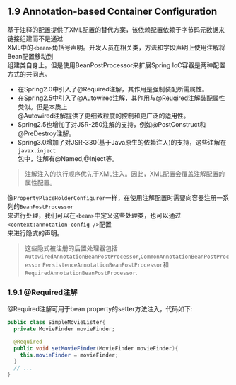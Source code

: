 ## 1.9 Annotation-based Container Configuration
基于注释的配置提供了XML配置的替代方案，该依赖配置依赖于字节码元数据来链接组建而不是通过  
XML中的`<bean>`角括号声明。开发人员在相关类，方法和字段声明上使用注解将Bean配置移动到  
组建类自身上。但是使用BeanPostProcessor来扩展Spring IoC容器是两种配置方式的共同点。  

- 在Spring2.0中引入了@Required注解，其作用是强制装配所需属性。  
- 在Spring2.5中引入了@Autowired注解，其作用与@Reuqired注解装配属性类似。但是本质上  
  @Autowired注解提供了更细致粒度的控制和更广泛的适用性。
- Spring2.5也增加了对JSR-250注解的支持，例如@PostConstruct和@PreDestroy注解。
- Spring3.0增加了对JSR-330(基于Java原生的依赖注入)的支持，这些注解在`javax.inject`  
  包中，注解有@Named,@Inject等。
  
> 注解注入的执行顺序优先于XML注入。因此，XML配置会覆盖注解配置的属性配置。

像`PropertyPlaceHolderConfigurer`一样，在使用注解配置时需要向容器注册一系列的`BeanPostProcessor`  
来进行处理，我们可以在`<bean>`中定义这些处理类，也可以通过`<context:annotation-config />`配置  
来进行隐式的声明。
> 这些隐式被注册的后置处理器包括
> `AutowiredAnnotationBeanPostProcessor`,`CommonAnnotationBeanPostProcessor`
> `PersistenceAnnotationBeanPostProcessor`和`RequiredAnnotationBeanPostProcessor`.

### 1.9.1 @Required注解
@Required注解可用于bean property的setter方法注入，代码如下:
``` java
public class SimpleMovieLister{
  private MovieFinder movieFinder;

  @Required
  public void setMovieFinder(MovieFinder movieFinder){
    this.movieFinder = movieFinder;
  }
  // ...
}
```
